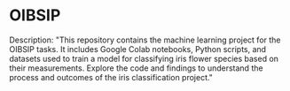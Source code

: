 # OIBSIP
Description: "This repository contains the machine learning project for the OIBSIP tasks. It includes Google Colab notebooks, Python scripts, and datasets used to train a model for classifying iris flower species based on their measurements. Explore the code and findings to understand the process and outcomes of the iris classification project."
